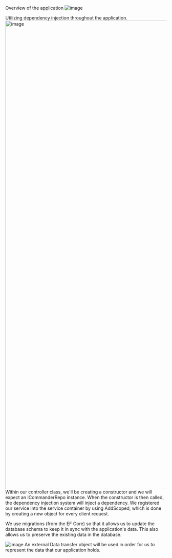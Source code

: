 Overview of the application
![image](https://user-images.githubusercontent.com/47930778/226523486-5b5460f1-b684-4b8b-b3e9-470bdd57e6b8.png)

Utilizing dependency injection throughout the application.
<img width="1462" alt="image" src="https://user-images.githubusercontent.com/47930778/227011535-ba5f8352-989c-40ae-94b1-69469d675ec4.png">
Within our controller class, we'll be creating a constructor and we will expect an ICommanderRepo instance. When the constructor is then called, the dependency injection system will inject a dependency.
We registered our service into the service container by using AddScoped, which is done by creating a new object for every client request.

We use migrations (from the EF Core) so that it allows us to update the database schema to keep it in sync with the application's data. This also allows us to preserve the existing data in the database.

![image](https://user-images.githubusercontent.com/47930778/228169296-c7b490e5-38ca-49b2-8c09-5edc04320813.png)
An external Data transfer object will be used in order for us to represent the data that our application holds.
